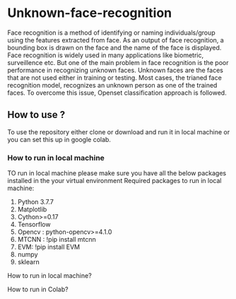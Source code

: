 # Unknown-face-recognition

Face recognition is a method of identifying or naming individuals/group using the features extracted from face. As an output of face recognition, a bounding box is drawn on the face and the name of the face is displayed. Face recognition is widely used in many applications like biometric, surveillence etc. But one of the main problem in face recognition is the poor performance in recognizing unknown faces. Unknown faces are the faces that are not used either in training or testing. Most cases, the trianed face recognition model, recognizes an unknown person as one of the trained faces. To overcome this issue, Openset classification approach is followed.

## How to use ?

To use the repository either clone or download and run it in local machine or you can set this up in google colab.

### How to run in local machine
TO run in local machine please make sure you have all the below packages installed in the your virtual environment
Required packages to run in local machine:
 1) Python 3.7.7
 2) Matplotlib
 3) Cython>=0.17
 4) Tensorflow
 5) Opencv : python-opencv>=4.1.0
 6) MTCNN : !pip install mtcnn
 7) EVM: !pip install EVM
 8) numpy
 9) sklearn
  
How to run in local machine?



How to run in Colab?


  
  
  
  
  
